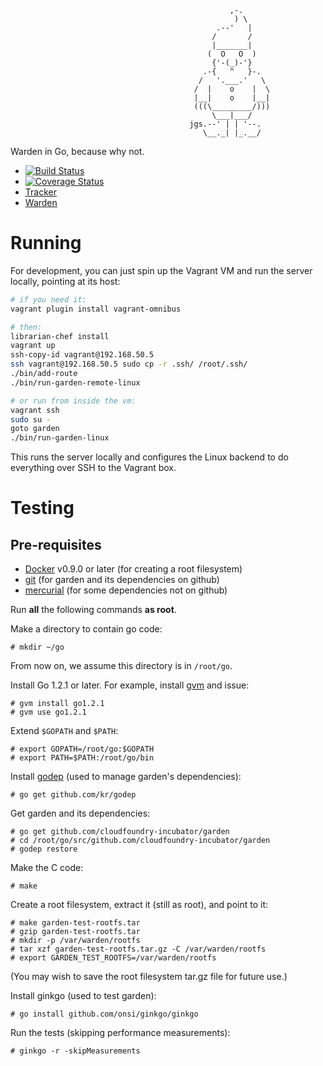 ```
                                                 ,-.
                                                  ) \
                                              .--'   |
                                             /       /
                                             |_______|
                                            (  O   O  )
                                             {'-(_)-'}
                                           .-{   ^   }-.
                                          /   '.___.'   \
                                         /  |    o    |  \
                                         |__|    o    |__|
                                         (((\_________/)))
                                             \___|___/
                                        jgs.--' | | '--.
                                           \__._| |_.__/
```

Warden in Go, because why not.

* [![Build Status](https://travis-ci.org/cloudfoundry-incubator/garden.png?branch=master)](https://travis-ci.org/cloudfoundry-incubator/garden)
* [![Coverage Status](https://coveralls.io/repos/cloudfoundry-incubator/garden/badge.png?branch=HEAD)](https://coveralls.io/r/cloudfoundry-incubator/garden?branch=HEAD)
* [Tracker](https://www.pivotaltracker.com/s/projects/962374)
* [Warden](https://github.com/cloudfoundry/warden)

# Running

For development, you can just spin up the Vagrant VM and run the server
locally, pointing at its host:

```bash
# if you need it:
vagrant plugin install vagrant-omnibus

# then:
librarian-chef install
vagrant up
ssh-copy-id vagrant@192.168.50.5
ssh vagrant@192.168.50.5 sudo cp -r .ssh/ /root/.ssh/
./bin/add-route
./bin/run-garden-remote-linux

# or run from inside the vm:
vagrant ssh
sudo su -
goto garden
./bin/run-garden-linux
```

This runs the server locally and configures the Linux backend to do everything
over SSH to the Vagrant box.

# Testing

## Pre-requisites

* [Docker](https://www.docker.io/) v0.9.0 or later (for creating a root filesystem)
* [git](http://git-scm.com/) (for garden and its dependencies on github)
* [mercurial](http://mercurial.selenic.com/) (for some dependencies not on github)

Run **all** the following commands **as root**.

Make a directory to contain go code:
```
# mkdir ~/go
```

From now on, we assume this directory is in `/root/go`.

Install Go 1.2.1 or later. For example, install [gvm](https://github.com/moovweb/gvm) and issue:
```
# gvm install go1.2.1
# gvm use go1.2.1
```

Extend `$GOPATH` and `$PATH`:
```
# export GOPATH=/root/go:$GOPATH
# export PATH=$PATH:/root/go/bin
```

Install [godep](https://github.com/kr/godep) (used to manage garden's dependencies):
```
# go get github.com/kr/godep
```

Get garden and its dependencies:
```
# go get github.com/cloudfoundry-incubator/garden
# cd /root/go/src/github.com/cloudfoundry-incubator/garden
# godep restore
```

Make the C code:
```
# make
```

Create a root filesystem, extract it (still as root), and point to it:
```
# make garden-test-rootfs.tar
# gzip garden-test-rootfs.tar
# mkdir -p /var/warden/rootfs
# tar xzf garden-test-rootfs.tar.gz -C /var/warden/rootfs
# export GARDEN_TEST_ROOTFS=/var/warden/rootfs
```
(You may wish to save the root filesystem tar.gz file for future use.)

Install ginkgo (used to test garden):
```
# go install github.com/onsi/ginkgo/ginkgo
```

Run the tests (skipping performance measurements):
```
# ginkgo -r -skipMeasurements
```
